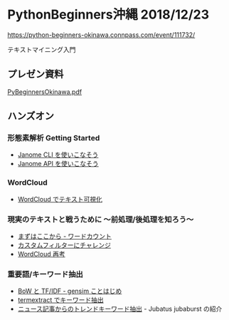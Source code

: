 # PythonBeginners沖縄 2018/12/23

https://python-beginners-okinawa.connpass.com/event/111732/

テキストマイニング入門

## プレゼン資料

[PyBeginnersOkinawa.pdf](/PyBeginnersOkinawa.pdf)

## ハンズオン

### 形態素解析 Getting Started

- [Janome CLI を使いこなそう](/hands-on/01_getstarted/01a-use-cli.md)
- [Janome API を使いこなそう](/hands-on/01_getstarted/01b-use-apis.md)

### WordCloud

- [WordCloud でテキスト可視化](/hands-on/02_wordcloud/02-wordcloud.md)

### 現実のテキストと戦うために 〜前処理/後処理を知ろう〜

- [まずはここから - ワードカウント](/hands-on/03_analyzer/03a-wordcount.md)
- [カスタムフィルターにチャレンジ](/hands-on/03_analyzer/03b-custom-filter.md)
- [WordCloud 再考](/hands-on/03_analyzer/03c-wordcloud-2.md)

### 重要語/キーワード抽出

- [BoW と TF/IDF - gensim ことはじめ](/hands-on/04_extkeyword/04a_gensim_tfidf.md)
- [termextract でキーワード抽出](/hands-on/04_extkeyword/04b_termextract.md)
- [ニュース記事からのトレンドキーワード抽出](https://qiita.com/moco_beta/items/0b0f08ed29f39544d87f) - Jubatus jubaburst の紹介